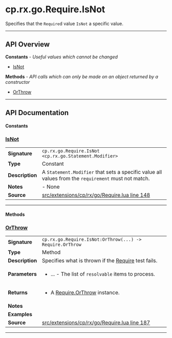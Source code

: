 # cp.rx.go.Require.IsNot

Specifies that the `Require`d value `IsNot` a specific value.

---

## API Overview
**Constants** - _Useful values which cannot be changed_
 * [IsNot](#isnot)

**Methods** - _API calls which can only be made on an object returned by a constructor_
 * [OrThrow](#orthrow)


---

## API Documentation

#### Constants


### [IsNot](#isnot)

|                                             |                                                                                     |
| --------------------------------------------|-------------------------------------------------------------------------------------|
| **Signature**                               | `cp.rx.go.Require.IsNot <cp.rx.go.Statement.Modifier>`                                                                    |
| **Type**                                    | Constant                                                                     |
| **Description**                             | A `Statement.Modifier` that sets a specific value all values from the `requirement` must not match.                                                                     |
| **Notes**                                   | - None |
| **Source**                                  | [src/extensions/cp/rx/go/Require.lua line 148](https://github.com/CommandPost/CommandPost/blob/develop/src/extensions/cp/rx/go/Require.lua#L148) |

---

#### Methods


### [OrThrow](#orthrow)

|                                             |                                                                                     |
| --------------------------------------------|-------------------------------------------------------------------------------------|
| **Signature**                               | `cp.rx.go.Require.IsNot:OrThrow(...) -> Require.OrThrow`                                                                    |
| **Type**                                    | Method                                                                     |
| **Description**                             | Specifies what is thrown if the [Require](cp.rx.go.Require.md) test fails.                                                                     |
| **Parameters**                              | <ul><li>...  - The list of `resolvable` items to process.</li></ul> |
| **Returns**                                 | <ul><li>A [Require.OrThrow](cp.rx.go.Require.OrThrow.md) instance.</li></ul>          |
| **Notes**                                   | <ul></ul> |
| **Examples**                                | <ul></ul> |
| **Source**                                  | [src/extensions/cp/rx/go/Require.lua line 187](https://github.com/CommandPost/CommandPost/blob/develop/src/extensions/cp/rx/go/Require.lua#L187) |

---

